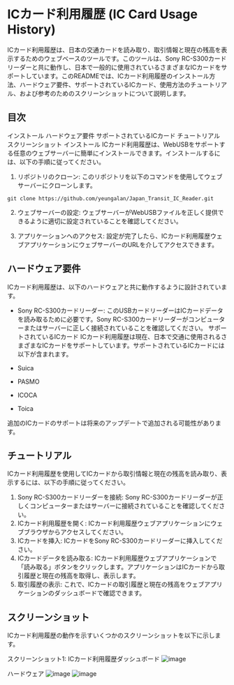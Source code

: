 # ICカード利用履歴 (IC Card Usage History)
ICカード利用履歴は、日本の交通カードを読み取り、取引情報と現在の残高を表示するためのウェブベースのツールです。このツールは、Sony RC-S300カードリーダーと共に動作し、日本で一般的に使用されているさまざまなICカードをサポートしています。このREADMEでは、ICカード利用履歴のインストール方法、ハードウェア要件、サポートされているICカード、使用方法のチュートリアル、および参考のためのスクリーンショットについて説明します。

## 目次
インストール
ハードウェア要件
サポートされているICカード
チュートリアル
スクリーンショット
インストール
ICカード利用履歴は、WebUSBをサポートする任意のウェブサーバーに簡単にインストールできます。インストールするには、以下の手順に従ってください。

1. リポジトリのクローン:
このリポジトリを以下のコマンドを使用してウェブサーバーにクローンします。

```
git clone https://github.com/yeungalan/Japan_Transit_IC_Reader.git
```
2. ウェブサーバーの設定:
ウェブサーバーがWebUSBファイルを正しく提供できるように適切に設定されていることを確認してください。


3. アプリケーションへのアクセス:
設定が完了したら、ICカード利用履歴ウェブアプリケーションにウェブサーバーのURLを介してアクセスできます。

## ハードウェア要件
ICカード利用履歴は、以下のハードウェアと共に動作するように設計されています。

 - Sony RC-S300カードリーダー: このUSBカードリーダーはICカードデータを読み取るために必要です。Sony RC-S300カードリーダーがコンピューターまたはサーバーに正しく接続されていることを確認してください。
サポートされているICカード
ICカード利用履歴は現在、日本で交通に使用されるさまざまなICカードをサポートしています。サポートされているICカードには以下が含まれます。

- Suica
- PASMO
- ICOCA
- Toica

追加のICカードのサポートは将来のアップデートで追加される可能性があります。

## チュートリアル
ICカード利用履歴を使用してICカードから取引情報と現在の残高を読み取り、表示するには、以下の手順に従ってください。
1. Sony RC-S300カードリーダーを接続: Sony RC-S300カードリーダーが正しくコンピューターまたはサーバーに接続されていることを確認してください。
2. ICカード利用履歴を開く: ICカード利用履歴ウェブアプリケーションにウェブブラウザからアクセスしてください。
3. ICカードを挿入: ICカードをSony RC-S300カードリーダーに挿入してください。
4. ICカードデータを読み取る: ICカード利用履歴ウェブアプリケーションで「読み取る」ボタンをクリックします。アプリケーションはICカードから取引履歴と現在の残高を取得し、表示します。
5. 取引履歴の表示: これで、ICカードの取引履歴と現在の残高をウェブアプリケーションのダッシュボードで確認できます。

## スクリーンショット
ICカード利用履歴の動作を示すいくつかのスクリーンショットを以下に示します。

スクリーンショット1: ICカード利用履歴ダッシュボード
![image](https://github.com/yeungalan/Japan_Transit_IC_Reader/assets/12872405/57735789-50a6-4445-81f2-2a31c4845226)

ハードウェア
![image](https://github.com/yeungalan/Japan_Transit_IC_Reader/assets/12872405/69002a23-9678-4d9f-bad6-c1205b47fe0b)
![image](https://github.com/yeungalan/Japan_Transit_IC_Reader/assets/12872405/35a4530b-daa1-4c74-9b18-72ee8385a28a)



